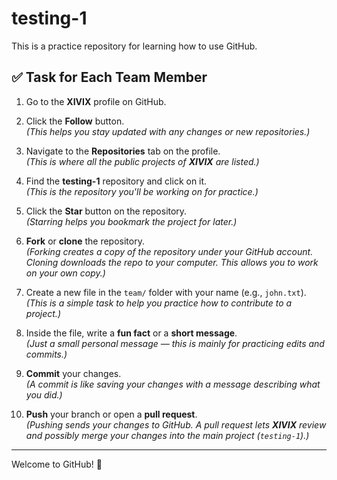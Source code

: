 # testing-1

This is a practice repository for learning how to use GitHub.

## ✅ Task for Each Team Member

1. Go to the **XIVIX** profile on GitHub.  

2. Click the **Follow** button.  
   *(This helps you stay updated with any changes or new repositories.)*

3. Navigate to the **Repositories** tab on the profile.  
   *(This is where all the public projects of **XIVIX** are listed.)*

4. Find the **testing-1** repository and click on it.  
   *(This is the repository you'll be working on for practice.)*

5. Click the **Star** button on the repository.  
   *(Starring helps you bookmark the project for later.)*

6. **Fork** or **clone** the repository.  
   *(Forking creates a copy of the repository under your GitHub account. Cloning downloads the repo to your computer. This allows you to work on your own copy.)*

7. Create a new file in the `team/` folder with your name (e.g., `john.txt`).  
   *(This is a simple task to help you practice how to contribute to a project.)*

8. Inside the file, write a **fun fact** or a **short message**.  
   *(Just a small personal message — this is mainly for practicing edits and commits.)*

9. **Commit** your changes.  
   *(A commit is like saving your changes with a message describing what you did.)*

10. **Push** your branch or open a **pull request**.  
    *(Pushing sends your changes to GitHub. A pull request lets **XIVIX** review and possibly merge your changes into the main project (`testing-1`).)*

---

Welcome to GitHub! 🎉
